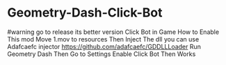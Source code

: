 # Geometry-Dash-Click-Bot
#warning go to release its better version
Click Bot in Game
How to Enable This mod Move 1.mov to resources Then Inject The dll you can use Adafcaefc injector https://github.com/adafcaefc/GDDLLLoader
Run Geometry Dash Then Go to Settings Enable Click Bot Then Works
